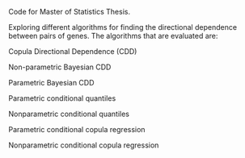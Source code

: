 Code for Master of Statistics Thesis.

Exploring different algorithms for finding the directional dependence between pairs of genes.
The algorithms that are evaluated are:

Copula Directional Dependence (CDD)

Non-parametric Bayesian CDD

Parametric Bayesian CDD

Parametric conditional quantiles

Nonparametric conditional quantiles

Parametric conditional copula regression

Nonparametric conditional copula regression
